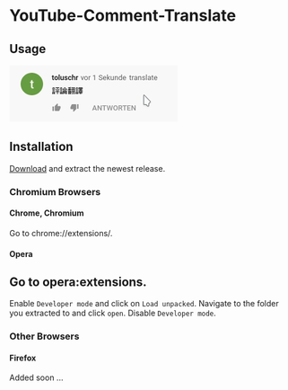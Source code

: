 # YouTube-Comment-Translate

## Usage
![](res/usage.gif)

## Installation
[Download](YouTube-Comment-Translate/releases/latest/) and extract the newest release.

### Chromium Browsers

#### Chrome, Chromium
Go to chrome://extensions/.

#### Opera
Go to opera:extensions.
---
Enable `Developer mode` and click on `Load unpacked`.
Navigate to the folder you extracted to and click `open`. Disable `Developer mode`.

### Other Browsers

#### Firefox
Added soon ...

